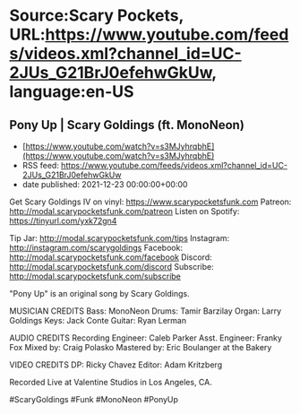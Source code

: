# Source:Scary Pockets, URL:https://www.youtube.com/feeds/videos.xml?channel_id=UC-2JUs_G21BrJ0efehwGkUw, language:en-US

## Pony Up | Scary Goldings (ft. MonoNeon)
 - [https://www.youtube.com/watch?v=s3MJyhrqbhE](https://www.youtube.com/watch?v=s3MJyhrqbhE)
 - RSS feed: https://www.youtube.com/feeds/videos.xml?channel_id=UC-2JUs_G21BrJ0efehwGkUw
 - date published: 2021-12-23 00:00:00+00:00

Get Scary Goldings IV on vinyl: https://www.scarypocketsfunk.com
Patreon: http://modal.scarypocketsfunk.com/patreon
Listen on Spotify: https://tinyurl.com/yxk72gn4

Tip Jar: http://modal.scarypocketsfunk.com/tips
Instagram: http://instagram.com/scarygoldings
Facebook: http://modal.scarypocketsfunk.com/facebook
Discord: http://modal.scarypocketsfunk.com/discord
Subscribe: http://modal.scarypocketsfunk.com/subscribe

"Pony Up" is an original song by Scary Goldings.

MUSICIAN CREDITS
Bass: MonoNeon
Drums: Tamir Barzilay
Organ: Larry Goldings
Keys: Jack Conte
Guitar: Ryan Lerman

AUDIO CREDITS
Recording Engineer: Caleb Parker
Asst. Engineer: Franky Fox
Mixed by: Craig Polasko
Mastered by: Eric Boulanger at the Bakery

VIDEO CREDITS 
DP: Ricky Chavez
Editor: Adam Kritzberg

Recorded Live at Valentine Studios in Los Angeles, CA.

#ScaryGoldings #Funk #MonoNeon #PonyUp

